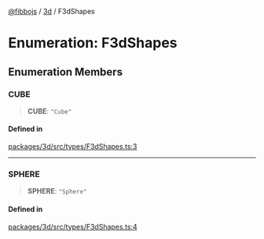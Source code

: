 [@fibbojs](/api/index) / [3d](/api/3d) / F3dShapes

# Enumeration: F3dShapes

## Enumeration Members

### CUBE

> **CUBE**: `"Cube"`

#### Defined in

[packages/3d/src/types/F3dShapes.ts:3](https://github.com/fibbojs/fibbo/blob/b264675ff74b82d5f50dfe9ebf6225959734103c/packages/3d/src/types/F3dShapes.ts#L3)

***

### SPHERE

> **SPHERE**: `"Sphere"`

#### Defined in

[packages/3d/src/types/F3dShapes.ts:4](https://github.com/fibbojs/fibbo/blob/b264675ff74b82d5f50dfe9ebf6225959734103c/packages/3d/src/types/F3dShapes.ts#L4)

